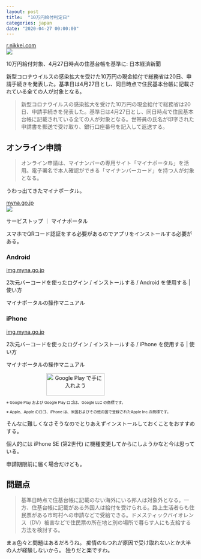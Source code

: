 ```yaml
---
layout: post
title:  "10万円給付判定日"
categories: japan
date: "2020-04-27 00:00:00"
---
```



<div class="card">
  <a href="https://r.nikkei.com/article/DGXMZO58270200Q0A420C2EA2000"></a>
  <div class="card__header">
    <a href="https://r.nikkei.com/article/DGXMZO58270200Q0A420C2EA2000">r.nikkei.com</a>
  </div>
  <div class="card__image">
    <img src="https://article-image-ix.nikkei.com/https%3A%2F%2Fimgix-proxy.n8s.jp%2FDSXMZO7942133007112014000006-1.jpg?w=1200&h=628&auto=format%2Ccompress&ch=Width%2CDPR&q=auto&fit=crop&crop=faces%2Cedges&ixlib=js-1.4.1&s=29940e19ac059f3a3297348102a74dac">
  </div>
  <div class="card__title">
    <p>10万円給付対象、4月27日時点の住基台帳を基準に: 日本経済新聞</p>
  </div>
  <div class="card__description">
    <p>新型コロナウイルスの感染拡大を受けた10万円の現金給付で総務省は20日、申請手続きを発表した。基準日は4月27日とし、同日時点で住民基本台帳に記載されている全ての人が対象となる。</p>
  </div>
</div>


> 新型コロナウイルスの感染拡大を受けた10万円の現金給付で総務省は20日、申請手続きを発表した。基準日は4月27日とし、同日時点で住民基本台帳に記載されている全ての人が対象となる。世帯員の氏名が印字された申請書を郵送で受け取り、銀行口座番号を記入して返送する。

## オンライン申請

> オンライン申請は、マイナンバーの専用サイト「マイナポータル」を活用。電子署名で本人確認ができる「マイナンバーカード」を持つ人が対象となる。

うわっ出てきたマイナポータル。


<div class="card">
  <a href="https://myna.go.jp/SCK0101_01_001/SCK0101_01_001_InitDiscsys.form"></a>
  <div class="card__header">
    <a href="https://myna.go.jp/SCK0101_01_001/SCK0101_01_001_InitDiscsys.form">myna.go.jp</a>
  </div>
  <div class="card__image">
    <img src="../common/original/ico/smph_touch_icon.png">
  </div>
  <div class="card__title">
    <p>サービストップ ｜ マイナポータル</p>
  </div>
  <div class="card__description">
    <p></p>
  </div>
</div>


スマホでQRコード認証をする必要があるのでアプリをインストールする必要がある。

### Android


<div class="card">
  <a href="https://img.myna.go.jp/manual/02/0023.html"></a>
  <div class="card__header">
    <a href="https://img.myna.go.jp/manual/02/0023.html">img.myna.go.jp</a>
  </div>
  <div class="card__image">
    <img src="">
  </div>
  <div class="card__title">
    <p>2次元バーコードを使ったログイン / インストールする / Android を使用する | 使い方</p>
  </div>
  <div class="card__description">
    <p>マイナポータルの操作マニュアル</p>
  </div>
</div>


### iPhone


<div class="card">
  <a href="https://img.myna.go.jp/manual/02/0024.html"></a>
  <div class="card__header">
    <a href="https://img.myna.go.jp/manual/02/0024.html">img.myna.go.jp</a>
  </div>
  <div class="card__image">
    <img src="">
  </div>
  <div class="card__title">
    <p>2次元バーコードを使ったログイン / インストールする / iPhone を使用する | 使い方</p>
  </div>
  <div class="card__description">
    <p>マイナポータルの操作マニュアル</p>
  </div>
</div>


<div style="text-align:center;">
<a href='https://play.google.com/store/apps/details?id=jp.go.cas.mpa&hl=ja&pcampaignid=pcampaignidMKT-Other-global-all-co-prtnr-py-PartBadge-Mar2515-1'><img alt='Google Play で手に入れよう' style="width:155px;height:60px;" src='https://play.google.com/intl/ja/badges/static/images/badges/ja_badge_web_generic.png'/></a><a href="https://apps.apple.com/jp/app/%E3%83%9E%E3%82%A4%E3%83%8A%E3%83%9D%E3%83%BC%E3%82%BF%E3%83%ABap/id1476359069?mt=8" style="display:inline-block;overflow:hidden;background:url(https://linkmaker.itunes.apple.com/en-us/badge-lrg.svg?releaseDate=2019-10-20&kind=iossoftware&bubble=apple_music) no-repeat;width:135px;height:40px;padding-top:10px;"></a>
</div>

<p style="font-size: x-small;">※ Google Play および Google Play ロゴは、Google LLC の商標です。</p>
<p style="font-size: x-small;">※ Apple、Apple のロゴ、iPhone は、米国およびその他の国で登録されたApple Inc.の商標です。</p>

そんなに難しくなさそうなのでとりあえずインストールしておくことをおすすめする。

個人的には iPhone SE (第2世代) に機種変更してからにしようかなと今は思っている。

申請期限前に届く場合だけども。

## 問題点

> 基準日時点で住基台帳に記載のない海外にいる邦人は対象外となる。一方、住基台帳に記載がある外国人は給付を受けられる。路上生活者らも住民票がある市町村への申請などで受給できる。ドメスティックバイオレンス（DV）被害などで住民票の所在地と別の場所で暮らす人にも支給する方法を検討する。

まぁ色々と問題はあるだろうね。
痴情のもつれが原因で受け取れないとか大半の人が経験しないから。
独りだと楽ですわ。
